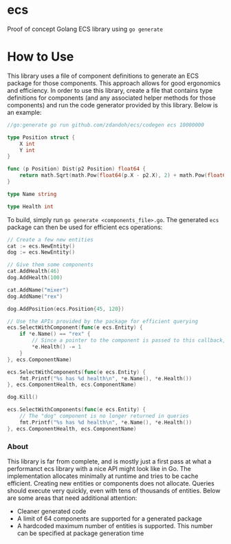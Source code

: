 # ecs
Proof of concept Golang ECS library using `go generate`

# How to Use
This library uses a file of component definitions to generate an ECS package for those components. This approach allows for good ergonomics and efficiency. In order to use this library, create a file that contains type definitions for components (and any associated helper methods for those components) and run the code generator provided by this library. Below is an example:
```go
//go:generate go run github.com/zdandoh/ecs/codegen ecs 10000000

type Position struct {
	X int
	Y int
}

func (p Position) Dist(p2 Position) float64 {
	return math.Sqrt(math.Pow(float64(p.X - p2.X), 2) + math.Pow(float64(p.Y - p2.Y), 2))
}

type Name string

type Health int
```

To build, simply run `go generate <components_file>.go`. The generated `ecs` package can then be used for efficient ecs operations:

```go
// Create a few new entities
cat := ecs.NewEntity()
dog := ecs.NewEntity()

// Give them some components
cat.AddHealth(46)
dog.AddHealth(100)

cat.AddName("mixer")
dog.AddName("rex")

dog.AddPosition(ecs.Position{45, 120})

// Use the APIs provided by the package for efficient querying
ecs.SelectWithComponent(func(e ecs.Entity) {
	if *e.Name() == "rex" {
		// Since a pointer to the component is passed to this callback, we can mutate the value
		*e.Health() -= 1
	}
}, ecs.ComponentName)

ecs.SelectWithComponents(func(e ecs.Entity) {
	fmt.Printf("%s has %d health\n", *e.Name(), *e.Health())
}, ecs.ComponentHealth, ecs.ComponentName)

dog.Kill()

ecs.SelectWithComponents(func(e ecs.Entity) {
	// The "dog" component is no longer returned in queries
	fmt.Printf("%s has %d health\n", *e.Name(), *e.Health())
}, ecs.ComponentHealth, ecs.ComponentName)
```

### About
This library is far from complete, and is mostly just a first pass at what a performanct ecs library with a nice API might look like in Go. The implementation allocates minimally at runtime and tries to be cache efficient. Creating new entities or components does not allocate. Queries should execute very quickly, even with tens of thousands of entities. Below are some areas that need additional attention:
- Cleaner generated code
- A limit of 64 components are supported for a generated package
- A hardcoded maximum number of entities is supported. This number can be specified at package generation time
